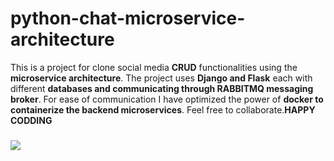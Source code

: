 # python-chat-microservice-architecture
This is a project for clone social media **CRUD** functionalities using the **microservice architecture**.
The project uses **Django and Flask** each with different **databases and communicating through RABBITMQ messaging broker**.
For ease of communication I have optimized the power of **docker to containerize the backend microservices**.
Feel free to collaborate.**HAPPY CODDING**
### ![](https://media.giphy.com/media/nGMnDqebzDcfm/source.gif) 
